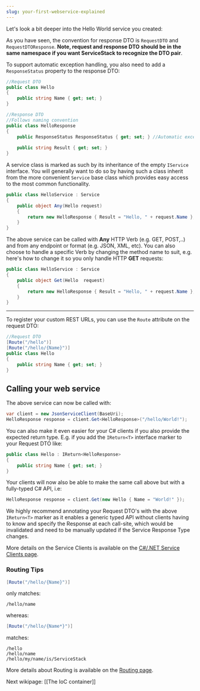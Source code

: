 ```yaml
---
slug: your-first-webservice-explained
---
```

Let's look a bit deeper into the Hello World service you created:

As you have seen, the convention for response DTO is `RequestDTO` and  `RequestDTOResponse`. **Note, request and response DTO should be in the same namespace if you want ServiceStack to recognize the DTO pair**.

To support automatic exception handling, you also need to add a `ResponseStatus` property to the response DTO:

```csharp
//Request DTO
public class Hello
{
    public string Name { get; set; }
}

//Response DTO
//Follows naming convention
public class HelloResponse
{
    public ResponseStatus ResponseStatus { get; set; } //Automatic exception handling
    
    public string Result { get; set; }
}
```

A service class is marked as such by its inheritance of the empty `IService` interface. You will generally want to do so by having such a class inherit from the more convenient `Service` base class which provides easy access to the most common functionality. 

```csharp
public class HelloService : Service
{
    public object Any(Hello request)
    {
        return new HelloResponse { Result = "Hello, " + request.Name };
    }
}
```

The above service can be called with **Any** HTTP Verb (e.g. GET, POST,..) and from any endpoint or format (e.g. JSON, XML, etc). You can also choose to handle a specific Verb by changing the method name to suit, e.g. here's how to change it so you only handle HTTP **GET** requests:

```csharp
public class HelloService : Service
{
    public object Get(Hello  request)
    {
        return new HelloResponse { Result = "Hello, " + request.Name };
    }
}
```

***

To register your custom REST URLs, you can use the `Route` attribute on the request DTO:

```csharp
//Request DTO
[Route("/hello")]
[Route("/hello/{Name}")]
public class Hello
{
    public string Name { get; set; }
}
```

## Calling your web service

The above service can now be called with:

```csharp
var client = new JsonServiceClient(BaseUri);
HelloResponse response = client.Get<HelloResponse>("/hello/World!"); 
```

You can also make it even easier for your C# clients if you also provide the expected return type. E.g. if you add the `IReturn<T>` interface marker to your Request DTO like:

```csharp
public class Hello : IReturn<HelloResponse>
{
    public string Name { get; set; }
}
```

Your clients will now also be able to make the same call above but with a fully-typed C# API, i.e:

```csharp
HelloResponse response = client.Get(new Hello { Name = "World!" });
```

We highly recommend annotating your Request DTO's with the above `IReturn<T>` marker as it enables a generic typed API without clients having to know and specify the Response at each call-site, which would be invalidated and need to be manually updated if the Service Response Type changes.

More details on the Service Clients is available on the [C#/.NET Service Clients page](https://github.com/ServiceStack/ServiceStack/wiki/C%23-client).

### Routing Tips

```csharp
[Route("/hello/{Name}")]
```

only matches:

    /hello/name

whereas:

```csharp
[Route("/hello/{Name*}")]
```

matches:

    /hello
    /hello/name
    /hello/my/name/is/ServiceStack 


More details about Routing is available on the [Routing page](https://github.com/ServiceStack/ServiceStack/wiki/Routing).

Next wikipage: [[The IoC container]]
 